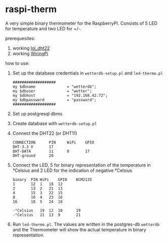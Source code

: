 # raspi-therm

A very simple binary thermometer for the RaspberryPI. Consists of 5 LED for temperature
and two LED for +/-.

prerequesites:

1. working [lol\_dht22](https://github.com/technion/lol_dht22)
2. working [WiringPi](https://github.com/WiringPi/WiringPi)


how to use:

1.	Set up the database credentials in `wetterdb-setup.pl` and `led-thermo.pl`


		###################                                                                          
		my $dbname              = "wetterdb";                                                        
		my $dbuser              = "wetter";                                                          
		my $dbhost              = "192.168.42.72";                                                   
		my $dbpassword          = "password";                                                        
		###################                              

2.	Set up postgresql dbms
3.	Create database with `wetterdb-setup.pl`
4.	Connect the DHT22 (or DHT11)

		CONNECTION		PIN		WiPi	GPIO
		DHT-3.3 V		17
		DHT-DATA		11		0		17
		DHT-ground		20

5.	Connect the LED, 5 for binary representation of the temperature in °Celsius and
	2 LED for the indication of negative °Celsius


		binary	PIN	WiPi	GPIO	BCM2135
		1		12	1	18	12
		2		13	2	21	13
		4		15	3	22	15
		8		16	4	23	16
		16		18	5	24	18

		-°Celsius	19	12	10		19	
		-°Celsius	21	13	9		21

6.	Run `led-thermo.pl`. The values are written in the postgres-db `wetterdb` 
	and the Thermometer	will show the actual temperature in binary representation.


